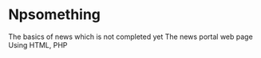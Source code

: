 # Npsomething
The basics of news which is not completed yet
The news portal web page Using HTML, PHP

